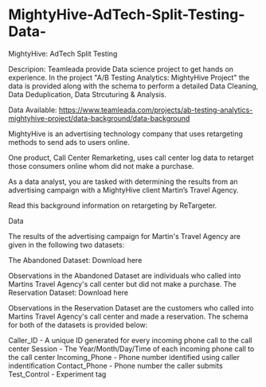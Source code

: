 # MightyHive-AdTech-Split-Testing-Data-
MightyHive: AdTech Split Testing

Descripion: Teamleada provide Data science project to get hands on experience. In the project "A/B Testing Analytics: MightyHive Project" the data is provided along with the schema to perform a detailed Data Cleaning, Data Deduplication, Data Strcuturing & Analysis.

Data Available: https://www.teamleada.com/projects/ab-testing-analytics-mightyhive-project/data-background/data-background


MightyHive is an advertising technology company that uses retargeting methods to send ads to users online.

One product, Call Center Remarketing, uses call center log data to retarget those consumers online whom did not make a purchase.

As a data analyst, you are tasked with determining the results from an advertising campaign with a MightyHive client Martin’s Travel Agency.

Read this background information on retargeting by ReTargeter.

Data

The results of the advertising campaign for Martin's Travel Agency are given in the following two datasets:

The Abandoned Dataset: Download here

Observations in the Abandoned Dataset are individuals who called into Martins Travel Agency's call center but did not make a purchase.
The Reservation Dataset: Download here

Observations in the Reservation Dataset are the customers who called into Martins Travel Agency's call center and made a reservation.
The schema for both of the datasets is provided below:

Caller_ID - A unique ID generated for every incoming phone call to the call center
Session - The Year/Month/Day/Time of each incoming phone call to the call center
Incoming_Phone - Phone number identified using caller indentification
Contact_Phone - Phone number the caller submits
Test_Control - Experiment tag
